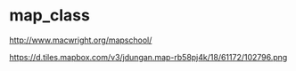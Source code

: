 map_class
=========


http://www.macwright.org/mapschool/


https://d.tiles.mapbox.com/v3/jdungan.map-rb58pj4k/18/61172/102796.png

